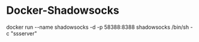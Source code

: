 # Docker-Shadowsocks

docker run --name shadowsocks -d -p 58388:8388 shadowsocks /bin/sh -c "ssserver"

